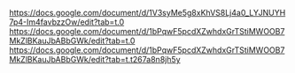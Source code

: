 https://docs.google.com/document/d/1V3syMe5g8xKhVS8Lj4a0_LYJNUYH7p4-Im4favbzzOw/edit?tab=t.0
https://docs.google.com/document/d/1bPqwF5pcdXZwhdxGrTStiMWOOB7MkZlBKauJbABbGWk/edit?tab=t.0
https://docs.google.com/document/d/1bPqwF5pcdXZwhdxGrTStiMWOOB7MkZlBKauJbABbGWk/edit?tab=t.t267a8n8jh5y
